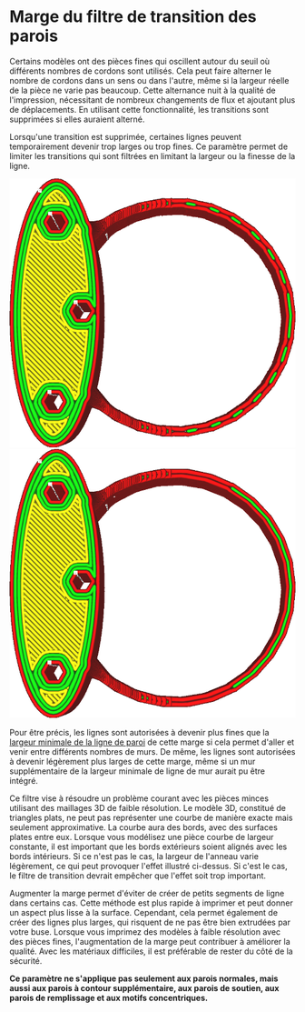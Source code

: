 Marge du filtre de transition des parois
====
Certains modèles ont des pièces fines qui oscillent autour du seuil où différents nombres de cordons sont utilisés. Cela peut faire alterner le nombre de cordons dans un sens ou dans l'autre, même si la largeur réelle de la pièce ne varie pas beaucoup. Cette alternance nuit à la qualité de l'impression, nécessitant de nombreux changements de flux et ajoutant plus de déplacements. En utilisant cette fonctionnalité, les transitions sont supprimées si elles auraient alterné.

Lorsqu'une transition est supprimée, certaines lignes peuvent temporairement devenir trop larges ou trop fines. Ce paramètre permet de limiter les transitions qui sont filtrées en limitant la largeur ou la finesse de la ligne.

![Avec une faible marge, il alterne entre 2 et 3 cordons](../../../articles/images/wall_transition_filter_off.png)
![Avec une marge plus importante, il n'alterne plus](../../../articles/images/wall_transition_filter_on.png)

Pour être précis, les lignes sont autorisées à devenir plus fines que la [largeur minimale de la ligne de paroi](min_wall_line_width.md) de cette marge si cela permet d'aller et venir entre différents nombres de murs. De même, les lignes sont autorisées à devenir légèrement plus larges de cette marge, même si un mur supplémentaire de la largeur minimale de ligne de mur aurait pu être intégré.

Ce filtre vise à résoudre un problème courant avec les pièces minces utilisant des maillages 3D de faible résolution. Le modèle 3D, constitué de triangles plats, ne peut pas représenter une courbe de manière exacte mais seulement approximative. La courbe aura des bords, avec des surfaces plates entre eux. Lorsque vous modélisez une pièce courbe de largeur constante, il est important que les bords extérieurs soient alignés avec les bords intérieurs. Si ce n'est pas le cas, la largeur de l'anneau varie légèrement, ce qui peut provoquer l'effet illustré ci-dessus. Si c'est le cas, le filtre de transition devrait empêcher que l'effet soit trop important.

Augmenter la marge permet d'éviter de créer de petits segments de ligne dans certains cas. Cette méthode est plus rapide à imprimer et peut donner un aspect plus lisse à la surface. Cependant, cela permet également de créer des lignes plus larges, qui risquent de ne pas être bien extrudées par votre buse. Lorsque vous imprimez des modèles à faible résolution avec des pièces fines, l'augmentation de la marge peut contribuer à améliorer la qualité. Avec les matériaux difficiles, il est préférable de rester du côté de la sécurité.

**Ce paramètre ne s'applique pas seulement aux parois normales, mais aussi aux parois à contour supplémentaire, aux parois de soutien, aux parois de remplissage et aux motifs concentriques.**
